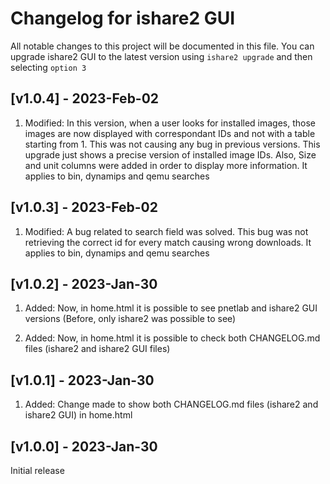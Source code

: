# Changelog for ishare2 GUI
All notable changes to this project will be documented in this file. You can upgrade ishare2 GUI to the latest version using `ishare2 upgrade` and then selecting `option 3`

## [v1.0.4] - 2023-Feb-02
1) Modified: In this version, when a user looks for installed images, those images are now displayed with correspondant IDs and not with a table starting from 1. This was not causing any bug in previous versions. This upgrade just shows a precise version of installed image IDs. Also, Size and unit columns were added in order to display more information. It applies to bin, dynamips and qemu searches

## [v1.0.3] - 2023-Feb-02
1) Modified: A bug related to search field was solved. This bug was not retrieving the correct id for every match causing wrong downloads. It applies to bin, dynamips and qemu searches

## [v1.0.2] - 2023-Jan-30
1) Added: Now, in home.html it is possible to see pnetlab and ishare2 GUI versions (Before, only ishare2 was possible to see)

2) Added: Now, in home.html it is possible to check both CHANGELOG.md files (ishare2 and ishare2 GUI files)

## [v1.0.1] - 2023-Jan-30
1) Added: Change made to show both CHANGELOG.md files (ishare2 and ishare2 GUI) in home.html

## [v1.0.0] - 2023-Jan-30
Initial release
